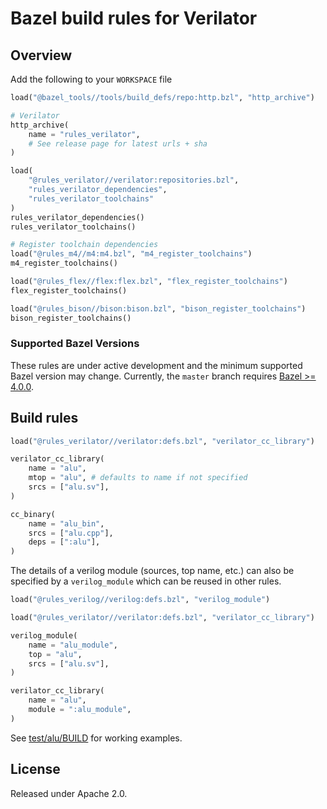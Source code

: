# Bazel build rules for Verilator

## Overview

Add the following to your `WORKSPACE` file

```python
load("@bazel_tools//tools/build_defs/repo:http.bzl", "http_archive")

# Verilator
http_archive(
    name = "rules_verilator",
    # See release page for latest urls + sha
)

load(
    "@rules_verilator//verilator:repositories.bzl",
    "rules_verilator_dependencies",
    "rules_verilator_toolchains"
)
rules_verilator_dependencies()
rules_verilator_toolchains()

# Register toolchain dependencies
load("@rules_m4//m4:m4.bzl", "m4_register_toolchains")
m4_register_toolchains()

load("@rules_flex//flex:flex.bzl", "flex_register_toolchains")
flex_register_toolchains()

load("@rules_bison//bison:bison.bzl", "bison_register_toolchains")
bison_register_toolchains()
```

### Supported Bazel Versions

These rules are under active development and the minimum supported Bazel version may change.
Currently, the `master` branch requires [Bazel >= 4.0.0](https://blog.bazel.build/2021/01/19/bazel-4-0.html).

## Build rules

```python
load("@rules_verilator//verilator:defs.bzl", "verilator_cc_library")

verilator_cc_library(
    name = "alu",
    mtop = "alu", # defaults to name if not specified
    srcs = ["alu.sv"],
)

cc_binary(
    name = "alu_bin",
    srcs = ["alu.cpp"],
    deps = [":alu"],
)
```

The details of a verilog module (sources, top name, etc.) can also be specified by a `verilog_module`
which can be reused in other rules.

```python
load("@rules_verilog//verilog:defs.bzl", "verilog_module")

load("@rules_verilator//verilator:defs.bzl", "verilator_cc_library")

verilog_module(
    name = "alu_module",
    top = "alu",
    srcs = ["alu.sv"],
)

verilator_cc_library(
    name = "alu",
    module = ":alu_module",
)
```

See [test/alu/BUILD](test/alu/BUILD) for working examples.

## License

Released under Apache 2.0.
